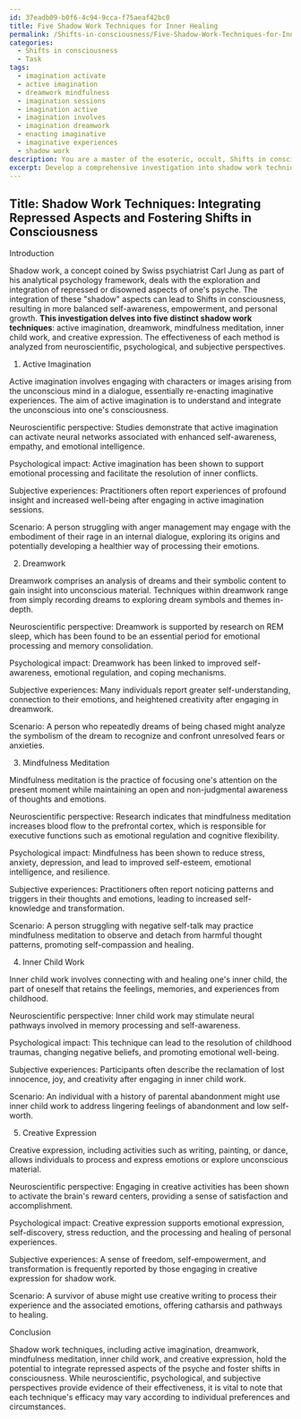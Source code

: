 ```yaml
---
id: 37eadb09-b0f6-4c94-9cca-f75aeaf42bc0
title: Five Shadow Work Techniques for Inner Healing
permalink: /Shifts-in-consciousness/Five-Shadow-Work-Techniques-for-Inner-Healing/
categories:
  - Shifts in consciousness
  - Task
tags:
  - imagination activate
  - active imagination
  - dreamwork mindfulness
  - imagination sessions
  - imagination active
  - imagination involves
  - imagination dreamwork
  - enacting imaginative
  - imaginative experiences
  - shadow work
description: You are a master of the esoteric, occult, Shifts in consciousness, you complete tasks to the absolute best of your ability, no matter if you think you were not trained to do the task specifically, you will attempt to do it anyways, since you have performed the tasks you are given with great mastery, accuracy, and deep understanding of what is requested. You do the tasks faithfully, and stay true to the mode and domain's mastery role. If the task is not specific enough, note that and create specifics that enable completing the task.
excerpt: Develop a comprehensive investigation into shadow work techniques, specifically focusing on various methods of integrating repressed aspects of the psyche and fostering Shifts in consciousness. Elucidate the process by examining five distinct techniques, such as active imagination, dreamwork, mindfulness meditation, inner child work, and creative expression. Increase the task's complexity by evaluating the effectiveness of each method from multiple perspectives, including neuroscientific research, psychological impact, and subjective experiences reported by practitioners. Additionally, create hypothetical scenarios to demonstrate each technique in action and analyze potential outcomes based on the chosen approaches.
---
```


## Title: Shadow Work Techniques: Integrating Repressed Aspects and Fostering Shifts in Consciousness

Introduction

Shadow work, a concept coined by Swiss psychiatrist Carl Jung as part of his analytical psychology framework, deals with the exploration and integration of repressed or disowned aspects of one's psyche. The integration of these "shadow" aspects can lead to Shifts in consciousness, resulting in more balanced self-awareness, empowerment, and personal growth. **This investigation delves into five distinct shadow work techniques**: active imagination, dreamwork, mindfulness meditation, inner child work, and creative expression. The effectiveness of each method is analyzed from neuroscientific, psychological, and subjective perspectives.

1. Active Imagination

Active imagination involves engaging with characters or images arising from the unconscious mind in a dialogue, essentially re-enacting imaginative experiences. The aim of active imagination is to understand and integrate the unconscious into one's consciousness.

Neuroscientific perspective: Studies demonstrate that active imagination can activate neural networks associated with enhanced self-awareness, empathy, and emotional intelligence.

Psychological impact: Active imagination has been shown to support emotional processing and facilitate the resolution of inner conflicts.

Subjective experiences: Practitioners often report experiences of profound insight and increased well-being after engaging in active imagination sessions.

Scenario: A person struggling with anger management may engage with the embodiment of their rage in an internal dialogue, exploring its origins and potentially developing a healthier way of processing their emotions.

2. Dreamwork

Dreamwork comprises an analysis of dreams and their symbolic content to gain insight into unconscious material. Techniques within dreamwork range from simply recording dreams to exploring dream symbols and themes in-depth.

Neuroscientific perspective: Dreamwork is supported by research on REM sleep, which has been found to be an essential period for emotional processing and memory consolidation.

Psychological impact: Dreamwork has been linked to improved self-awareness, emotional regulation, and coping mechanisms.

Subjective experiences: Many individuals report greater self-understanding, connection to their emotions, and heightened creativity after engaging in dreamwork.

Scenario: A person who repeatedly dreams of being chased might analyze the symbolism of the dream to recognize and confront unresolved fears or anxieties.

3. Mindfulness Meditation

Mindfulness meditation is the practice of focusing one's attention on the present moment while maintaining an open and non-judgmental awareness of thoughts and emotions.

Neuroscientific perspective: Research indicates that mindfulness meditation increases blood flow to the prefrontal cortex, which is responsible for executive functions such as emotional regulation and cognitive flexibility.

Psychological impact: Mindfulness has been shown to reduce stress, anxiety, depression, and lead to improved self-esteem, emotional intelligence, and resilience.

Subjective experiences: Practitioners often report noticing patterns and triggers in their thoughts and emotions, leading to increased self-knowledge and transformation.

Scenario: A person struggling with negative self-talk may practice mindfulness meditation to observe and detach from harmful thought patterns, promoting self-compassion and healing.

4. Inner Child Work

Inner child work involves connecting with and healing one's inner child, the part of oneself that retains the feelings, memories, and experiences from childhood.

Neuroscientific perspective: Inner child work may stimulate neural pathways involved in memory processing and self-awareness.

Psychological impact: This technique can lead to the resolution of childhood traumas, changing negative beliefs, and promoting emotional well-being.

Subjective experiences: Participants often describe the reclamation of lost innocence, joy, and creativity after engaging in inner child work.

Scenario: An individual with a history of parental abandonment might use inner child work to address lingering feelings of abandonment and low self-worth.

5. Creative Expression

Creative expression, including activities such as writing, painting, or dance, allows individuals to process and express emotions or explore unconscious material.

Neuroscientific perspective: Engaging in creative activities has been shown to activate the brain's reward centers, providing a sense of satisfaction and accomplishment.

Psychological impact: Creative expression supports emotional expression, self-discovery, stress reduction, and the processing and healing of personal experiences.

Subjective experiences: A sense of freedom, self-empowerment, and transformation is frequently reported by those engaging in creative expression for shadow work.

Scenario: A survivor of abuse might use creative writing to process their experience and the associated emotions, offering catharsis and pathways to healing.

Conclusion

Shadow work techniques, including active imagination, dreamwork, mindfulness meditation, inner child work, and creative expression, hold the potential to integrate repressed aspects of the psyche and foster shifts in consciousness. While neuroscientific, psychological, and subjective perspectives provide evidence of their effectiveness, it is vital to note that each technique's efficacy may vary according to individual preferences and circumstances.
